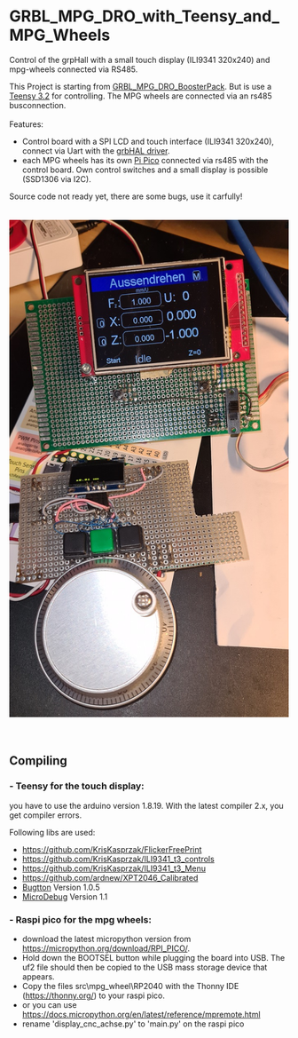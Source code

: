 # GRBL_MPG_DRO_with_Teensy_and_MPG_Wheels
Control of the grpHall with a small touch display (ILI9341 320x240) and mpg-wheels connected via RS485.

This Project is starting from [GRBL_MPG_DRO_BoosterPack](https://github.com/terjeio/GRBL_MPG_DRO_BoosterPack).
But is use a [Teensy 3.2](https://www.pjrc.com/store/teensy32.html) for controlling.
The MPG wheels are connected via an rs485 busconnection.
<br>
<br>
Features:
- Control board with a SPI LCD and touch interface (ILI9341 320x240), connect via Uart with the [grbHAL driver](https://github.com/grblHAL).
- each MPG wheels has its own [Pi Pico](https://www.raspberrypi.com/products/raspberry-pi-pico/) connected via rs485 with the control board.
  Own control switches and a small display is possible (SSD1306 via I2C).
    
Source code not ready yet, there are some bugs, use it carfully!
<br><br><br>
<img src="docs/images/dev_1.jpg"></img>
<br><br><br>
## Compiling

### - Teensy for the touch display:

you have to use the arduino version 1.8.19. With the latest compiler 2.x, you get compiler errors.

Following libs are used:
- https://github.com/KrisKasprzak/FlickerFreePrint
- https://github.com/KrisKasprzak/ILI9341_t3_controls
- https://github.com/KrisKasprzak/ILI9341_t3_Menu
- https://github.com/ardnew/XPT2046_Calibrated
- [Bugtton](https://github.com/sakabug/Bugtton)      Version 1.0.5
- [MicroDebug](https://github.com/rlogiacco/MicroDebug)   Version 1.1

### - Raspi pico for the mpg wheels:
- download the latest micropython version from  https://micropython.org/download/RPI_PICO/.
- Hold down the BOOTSEL button while plugging the board into USB.
  The uf2 file should then be copied to the USB mass storage device that appears.
- Copy the files src\mpg_wheel\RP2040 with the Thonny IDE (https://thonny.org/) to your raspi pico.
- or you can use https://docs.micropython.org/en/latest/reference/mpremote.html 
- rename 'display_cnc_achse.py' to 'main.py' on the raspi pico

  

